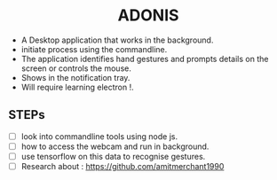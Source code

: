<h1 align="center">ADONIS</h1>

* A Desktop application that works in the background.
* initiate process using the commandline.
* The application identifies hand gestures and prompts details on the screen or controls the mouse.
* Shows in the notification tray.
* Will require learning electron !.

## STEPs
- [ ] look into commandline tools using node js.
- [ ] how to access the webcam and run in background.
- [ ] use tensorflow on this data to recognise gestures.
- [ ] Research about : https://github.com/amitmerchant1990